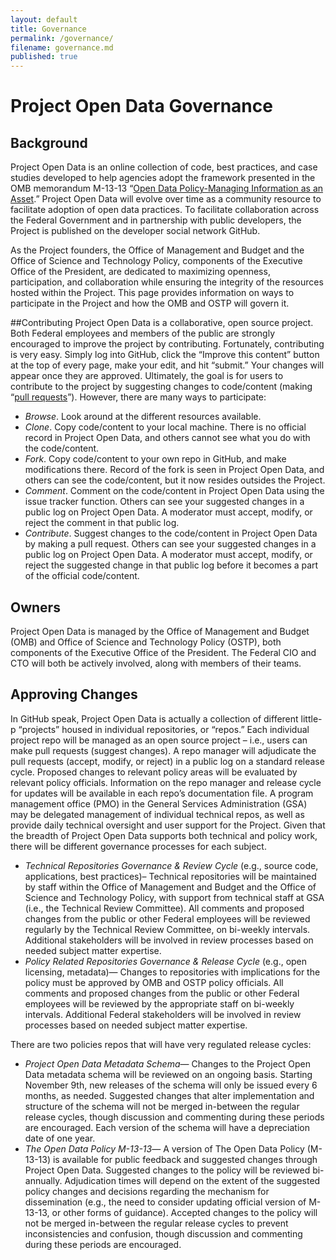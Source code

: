```yaml
---
layout: default
title: Governance
permalink: /governance/
filename: governance.md
published: true
---
```


# Project Open Data Governance

## Background
Project Open Data is an online collection of code, best practices, and case studies developed to help agencies adopt the framework presented in the OMB memorandum M-13-13 “[Open Data Policy-Managing Information as an Asset](/policy-memo).” Project Open Data will evolve over time as a community resource to facilitate adoption of open data practices. To facilitate collaboration across the Federal Government and in partnership with public developers, the Project is published on the developer social network GitHub.

As the Project founders, the Office of Management and Budget and the Office of Science and Technology Policy, components of the Executive Office of the President, are dedicated to maximizing openness, participation, and collaboration while ensuring the integrity of the resources hosted within the Project. This page provides information on ways to participate in the Project and how the OMB and OSTP will govern it.

##Contributing
Project Open Data is a collaborative, open source project.  Both Federal employees and members of the public are strongly encouraged to improve the project by contributing.  Fortunately, contributing is very easy. Simply log into GitHub, click the “Improve this content” button at the top of every page, make your edit, and hit “submit.” Your changes will appear once they are approved. Ultimately, the goal is for users to contribute to the project by suggesting changes to code/content (making “[pull requests](https://help.github.com/articles/using-pull-requests)”).
However, there are many ways to participate:

* _Browse_. Look around at the different resources available.
* _Clone_. Copy code/content to your local machine. There is no official record in Project Open Data, and others cannot see what you do with the code/content.
* _Fork_. Copy code/content to your own repo in GitHub, and make modifications there. Record of the fork is seen in Project Open Data, and others can see the code/content, but it now resides outsides the Project.
* _Comment_. Comment on the code/content in Project Open Data using the issue tracker function. Others can see your suggested changes in a public log on Project Open Data. A moderator must accept, modify, or reject the comment in that public log.
* _Contribute_. Suggest changes to the code/content in Project Open Data by making a pull request. Others can see your suggested changes in a public log on Project Open Data. A moderator must accept, modify, or reject the suggested change in that public log before it becomes a part of the official code/content.

## Owners
Project Open Data is managed by the Office of Management and Budget (OMB) and Office of Science and Technology Policy (OSTP), both components of the Executive Office of the President. The Federal CIO and CTO will both be actively involved, along with members of their teams.

## Approving Changes
In GitHub speak, Project Open Data is actually a collection of different little-p “projects” housed in individual repositories, or “repos.” Each individual project repo will be managed as an open source project – i.e., users can make pull requests (suggest changes). A repo manager will adjudicate the pull requests (accept, modify, or reject) in a public log on a standard release cycle. Proposed changes to relevant policy areas will be evaluated by relevant policy officials.  Information on the repo manager and release cycle for updates will be available in each repo’s documentation file. A program management office (PMO) in the General Services Administration (GSA) may be delegated management of individual technical repos, as well as provide daily technical oversight and user support for the Project.
Given that the breadth of Project Open Data supports both technical and policy work, there will be different governance processes for each subject.

* _Technical Repositories Governance & Review Cycle_ (e.g., source code, applications, best practices)– Technical repositories will be maintained by staff within the Office of Management and Budget and the Office of Science and Technology Policy, with support from technical staff at GSA (i.e., the Technical Review Committee). All comments and proposed changes from the public or other Federal employees will be reviewed regularly by the Technical Review Committee, on bi-weekly intervals. Additional stakeholders will be involved in review processes based on needed subject matter expertise. 
* _Policy Related Repositories Governance & Release Cycle_ (e.g., open licensing, metadata)— Changes to repositories with implications for the policy must be approved by OMB and OSTP policy officials. All comments and proposed changes from the public or other Federal employees will be reviewed by the appropriate staff on bi-weekly intervals. Additional Federal stakeholders will be involved in review processes based on needed subject matter expertise. 

There are two policies repos that will have very regulated release cycles:

* _Project Open Data Metadata Schema_— Changes to the Project Open Data metadata schema will be reviewed on an ongoing basis. Starting November 9th, new releases of the schema will only be issued every 6 months, as needed. Suggested changes that alter implementation and structure of the schema will not be merged in-between the regular release cycles, though discussion and commenting during these periods are encouraged. Each version of the schema will have a depreciation date of one year.   
* _The Open Data Policy M-13-13_— A version of The Open Data Policy (M-13-13) is available for public feedback and suggested changes through Project Open Data. Suggested changes to the policy will be reviewed bi-annually.  Adjudication times will depend on the extent of the suggested policy changes and decisions regarding the mechanism for dissemination (e.g., the need to consider updating official version of M-13-13, or other forms of guidance). Accepted changes to the policy will not be merged in-between the regular release cycles to prevent inconsistencies and confusion, though discussion and commenting during these periods are encouraged.
